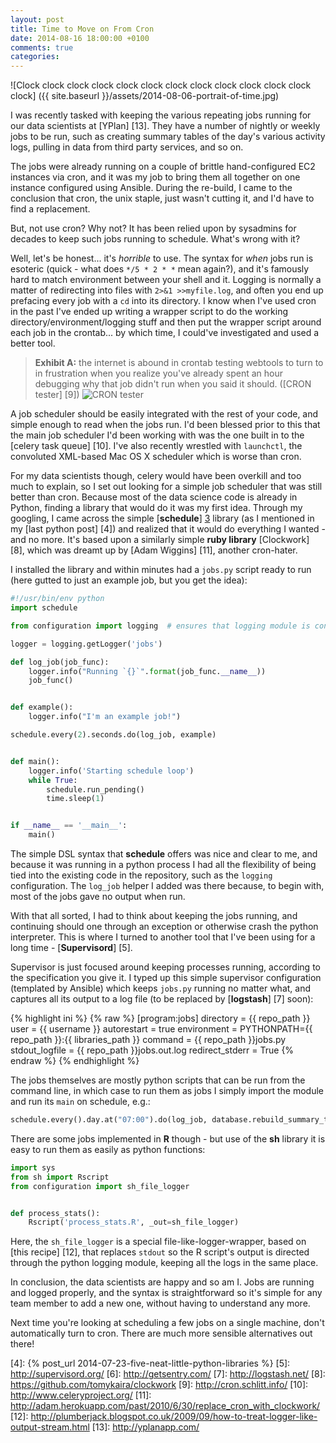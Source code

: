 ```yaml
---
layout: post
title: Time to Move on From Cron
date: 2014-08-16 18:00:00 +0100
comments: true
categories:
---
```


![Clock clock clock clock clock clock clock clock clock clock clock clock clock]
({{ site.baseurl }}/assets/2014-08-06-portrait-of-time.jpg)


I was recently tasked with keeping the various repeating jobs running for our
data scientists at [YPlan] [13]. They have a number of nightly or weekly jobs
to be run, such as creating summary tables of the day's various activity logs,
pulling in data from third party services, and so on.


The jobs were already running on a couple of brittle hand-configured EC2
instances via cron, and it was my job to bring them all together on one
instance configured using Ansible. During the re-build, I came to the
conclusion that cron, the unix staple, just wasn't cutting it, and I'd have to
find a replacement.


But, not use cron? Why not? It has been relied upon by sysadmins for decades to
keep such jobs running to schedule. What's wrong with it?


Well, let's be honest... it's *horrible* to use. The syntax for _when_ jobs run
is esoteric (quick - what does `*/5 * 2 * *` mean again?), and it's famously
hard to match environment between your shell and it. Logging is normally a
matter of redirecting into files with `2>&1 >>myfile.log`, and often you end up
prefacing every job with a `cd` into its directory. I know when I've used cron
in the past I've ended up writing a wrapper script to do the working
directory/environment/logging stuff and then put the wrapper script around each
job in the crontab... by which time, I could've investigated and used a better
tool.


> **Exhibit A:** the internet is abound in crontab testing webtools to turn to
> in frustration when you realize you've already spent an hour debugging why
> that job didn't run when you said it should. ([CRON tester] [9])
> <img src="{{ site.baseurl }}/assets/2014-08-06-cron-tester.png" class='screenshot' alt='CRON tester'>


A job scheduler should be easily integrated with the rest of your code, and
simple enough to read when the jobs run. I'd been blessed prior to this that
the main job scheduler I'd been working with was the one built in to the
[celery task queue] [10]. I've also recently wrestled with `launchctl`, the
convoluted XML-based Mac OS X scheduler which is worse than cron.


For my data scientists though, celery would have been overkill and too much to
explain, so I set out looking for a simple job scheduler that was still better
than cron. Because most of the data science code is already in Python, finding
a library that would do it was my first idea. Through my googling, I came
across the simple [**schedule**] [3] library (as I mentioned in my [last python
post] [4]) and realized that it would do everything I wanted - and no more.
It's based upon a similarly simple **ruby library** [Clockwork] [8], which was
dreamt up by [Adam Wiggins] [11], another cron-hater.


I installed the library and within minutes had a `jobs.py` script ready to
run (here gutted to just an example job, but you get the idea):


```python
#!/usr/bin/env python
import schedule

from configuration import logging  # ensures that logging module is configured

logger = logging.getLogger('jobs')

def log_job(job_func):
    logger.info("Running `{}`".format(job_func.__name__))
    job_func()


def example():
    logger.info("I'm an example job!")

schedule.every(2).seconds.do(log_job, example)


def main():
    logger.info('Starting schedule loop')
    while True:
        schedule.run_pending()
        time.sleep(1)


if __name__ == '__main__':
    main()
```


The simple DSL syntax that **schedule** offers was nice and clear to me, and
because it was running in a python process I had all the flexibility of being
tied into the existing code in the repository, such as the `logging`
configuration. The `log_job` helper I added was there because, to begin with,
most of the jobs gave no output when run.


With that all sorted, I had to think about keeping the jobs running, and
continuing should one through an exception or otherwise crash the python
interpreter. This is where I turned to another tool that I've been using for a
long time - [**Supervisord**] [5].

Supervisor is just focused around keeping processes running, according to the
specification you give it. I typed up this simple supervisor configuration
(templated by Ansible) which keeps `jobs.py` running no matter what, and
captures all its output to a log file (to be replaced by [**logstash**] [7]
soon):


{% highlight ini %}
{% raw %}
[program:jobs]
directory = {{ repo_path }}
user = {{ username }}
autorestart = true
environment = PYTHONPATH={{ repo_path }}:{{ libraries_path }}
command = {{ repo_path }}jobs.py
stdout_logfile = {{ repo_path }}jobs.out.log
redirect_stderr = True
{% endraw %}
{% endhighlight %}


The jobs themselves are mostly python scripts that can be run from the
command line, in which case to run them as jobs I simply import the module and
run its `main` on schedule, e.g.:


```python
schedule.every().day.at("07:00").do(log_job, database.rebuild_summary_tables.main)
```

There are some jobs implemented in **R** though - but use of the **sh** library
it is easy to run them as easily as python functions:


```python
import sys
from sh import Rscript
from configuration import sh_file_logger


def process_stats():
    Rscript('process_stats.R', _out=sh_file_logger)
```

Here, the `sh_file_logger` is a special file-like-logger-wrapper, based on
[this recipe] [12], that replaces `stdout` so the R script's output is directed
through the python logging module, keeping all the logs in the same place.


In conclusion, the data scientists are happy and so am I. Jobs are running and
logged properly, and the syntax is straightforward so it's simple for any team
member to add a new one, without having to understand any more.


Next time you're looking at scheduling a few jobs on a single machine, don't
automatically turn to cron. There are much more sensible alternatives out
there!


[1]: https://github.com/grahambell/crab
[2]: http://azkaban.github.io/
[3]: https://github.com/dbader/schedule
[4]: {% post_url 2014-07-23-five-neat-little-python-libraries %}
[5]: http://supervisord.org/
[6]: http://getsentry.com/
[7]: http://logstash.net/
[8]: https://github.com/tomykaira/clockwork
[9]: http://cron.schlitt.info/
[10]: http://www.celeryproject.org/
[11]: http://adam.herokuapp.com/past/2010/6/30/replace_cron_with_clockwork/
[12]: http://plumberjack.blogspot.co.uk/2009/09/how-to-treat-logger-like-output-stream.html
[13]: http://yplanapp.com/
